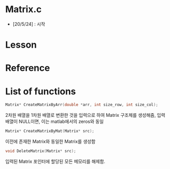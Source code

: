 # Matrix.c

* [20/5/24] : 시작

# Lesson


# Reference




# List of functions

```c
Matrix* CreateMatrixByArr(double *arr, int size_row, int size_col);
```

2차원 배열을 1차원 배열로 변환한 것을 입력으로 하여 Matrix 구조체를 생성해줌, 입력 배열이 NULL이면, 이는 matlab에서의 zeros와 동일

```c
Matrix* CreateMatrixByMat(Matrix* src);
```

이전에 존재한 Matrix와 동일한 Matrix를 생성함

```c
void DeleteMatrix(Matrix* src);
```

입력된 Matrix 포인터에 할당된 모든 메모리를 해제함.